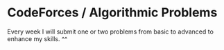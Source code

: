 # CodeForces / Algorithmic Problems

Every week I will submit one or two problems from basic to advanced to enhance my skills. ^^
